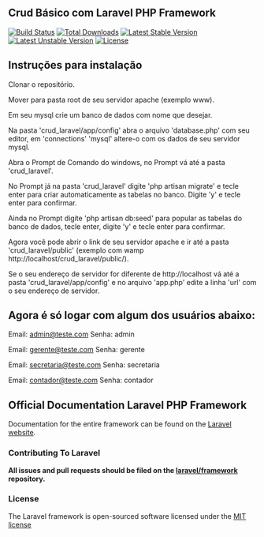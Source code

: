 ## Crud Básico com Laravel PHP Framework

[![Build Status](https://travis-ci.org/laravel/framework.svg)](https://travis-ci.org/laravel/framework)
[![Total Downloads](https://poser.pugx.org/laravel/framework/downloads.svg)](https://packagist.org/packages/laravel/framework)
[![Latest Stable Version](https://poser.pugx.org/laravel/framework/v/stable.svg)](https://packagist.org/packages/laravel/framework)
[![Latest Unstable Version](https://poser.pugx.org/laravel/framework/v/unstable.svg)](https://packagist.org/packages/laravel/framework)
[![License](https://poser.pugx.org/laravel/framework/license.svg)](https://packagist.org/packages/laravel/framework)

## Instruções para instalação

Clonar o repositório.

Mover para pasta root de seu servidor apache (exemplo www).

Em seu mysql crie um banco de dados com nome que desejar.

Na pasta 'crud_laravel/app/config' abra o arquivo 'database.php' com seu editor, em 'connections' 'mysql' altere-o com os dados de seu servidor mysql.

Abra o Prompt de Comando do windows, no Prompt vá até a pasta 'crud_laravel'.

No Prompt já na pasta 'crud_laravel' digite 'php artisan migrate' e tecle enter para criar automaticamente as tabelas no banco. Digite 'y' e tecle enter para confirmar.

Ainda no Prompt digite 'php artisan db:seed' para popular as tabelas do banco de dados, tecle enter, digite 'y' e tecle enter para confirmar.

Agora você pode abrir o link de seu servidor apache e ir até a pasta 'crud_laravel/public' (exemplo com wamp http://localhost/crud_laravel/public/).

Se o seu endereço de servidor for diferente de http://localhost vá até a pasta 'crud_laravel/app/config' e no arquivo 'app.php' edite a linha 'url' com o seu endereço de servidor.

## Agora é só logar com algum dos usuários abaixo:

Email: admin@teste.com
Senha: admin

Email: gerente@teste.com
Senha: gerente

Email: secretaria@teste.com
Senha: secretaria

Email: contador@teste.com
Senha: contador



## Official Documentation Laravel PHP Framework

Documentation for the entire framework can be found on the [Laravel website](http://laravel.com/docs).

### Contributing To Laravel

**All issues and pull requests should be filed on the [laravel/framework](http://github.com/laravel/framework) repository.**

### License 

The Laravel framework is open-sourced software licensed under the [MIT license](http://opensource.org/licenses/MIT)

